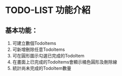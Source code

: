 # TODO-LIST 功能介紹
## 基本功能：  
 1. 可建立數個TodoItems  
 2. 可新增刪除任意TodoItems  
 3. 可在圓形圖示勾選已完成的TodoItem
 4. 在畫面上已完成的TodoItems會顯示橘色圓形及刪除線
 5. 統計尚未完成的TodoItem數量